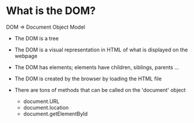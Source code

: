 # What is the DOM?

DOM => Document Object Model

* The DOM is a tree

* The DOM is a visual representation in HTML of what is displayed on the webpage

* The DOM has elements; elements have children, siblings, parents ...

* The DOM is created by the browser by loading the HTML file

* There are tons of methods that can be called on the 'document' object
    * document.URL
    * document.location
    * document.getElementById

